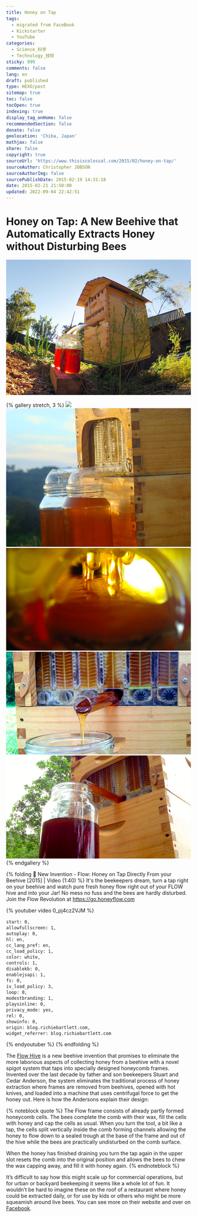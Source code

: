 ```yaml
---
title: Honey on Tap
tags:
  - migrated from FaceBook
  - Kickstarter
  - YouTube
categories:
  - Science_科学
  - Technology_技術
sticky: 999
comments: false
lang: en
draft: published
type: HEXO/post
sitemap: true
toc: false
tocOpen: true
indexing: true
display_tag_onHome: false
recommendedSection: false
donate: false
geolocation: 'Chiba, Japan'
mathjax: false
share: false
copyright: true
sourceUrl: 'https://www.thisiscolossal.com/2015/02/honey-on-tap/'
sourceAuthor: Christopher JOBSON
sourceAuthorImg: false
sourcePublishDate: 2015-02-19 14:31:18
date: 2015-02-21 21:50:00
updated: 2022-09-04 22:42:51
---
```

# Honey on Tap: A New Beehive that Automatically Extracts Honey without Disturbing Bees
![](./Honey-on-Tap/honey-1.jpg)

{% gallery stretch, 3 %}
![](./Honey-on-Tap/bees-1.gif)
![](./Honey-on-Tap/honey-2.jpg)
![](./Honey-on-Tap/honey-3.jpg)
![](./Honey-on-Tap/honey-4.jpg)
![](./Honey-on-Tap/honey-5.jpg)
{% endgallery %}


{% folding 🎥 New Invention - Flow: Honey on Tap Directly From your Beehive [2015] | Video (1:40) %}
It's the beekeepers dream, turn a tap right on your beehive and watch pure fresh honey flow right out of your FLOW hive and into your Jar! No mess no fuss and the bees are hardly disturbed.
Join the Flow Revolution at https://go.honeyflow.com​ 

{% youtuber video 0_pj4cz2VJM %}

    start: 0,
    allowfullscreen: 1,
    autoplay: 0,
    hl: en,
    cc_lang_pref: en,
    cc_load_policy: 1,
    color: white,
    controls: 1,
    disablekb: 0,
    enablejsapi: 1,
    fs: 0,
    iv_load_policy: 3,
    loop: 0,
    modestbranding: 1,
    playsinline: 0,
    privacy_mode: yes,
    rel: 0,
    showinfo: 0,
    origin: blog.richiebartlett.com,
    widget_referrer: blog.richiebartlett.com
{% endyoutuber %}
{% endfolding %}

The [Flow Hive](http://www.honeyflow.com) is a new beehive invention that promises to eliminate the more laborious aspects of collecting honey from a beehive with a novel spigot system that taps into specially designed honeycomb frames. Invented over the last decade by father and son beekeepers Stuart and Cedar Anderson, the system eliminates the traditional process of honey extraction where frames are removed from beehives, opened with hot knives, and loaded into a machine that uses centrifugal force to get the honey out. Here is how the Andersons explain their design:

{% noteblock quote %}
The Flow frame consists of already partly formed honeycomb cells. The bees complete the comb with their wax, fill the cells with honey and cap the cells as usual. When you turn the tool, a bit like a tap, the cells split vertically inside the comb forming channels allowing the honey to flow down to a sealed trough at the base of the frame and out of the hive while the bees are practically undisturbed on the comb surface.

When the honey has finished draining you turn the tap again in the upper slot resets the comb into the original position and allows the bees to chew the wax capping away, and fill it with honey again.
{% endnoteblock %}

It’s difficult to say how this might scale up for commercial operations, but for urban or backyard beekeeping it seems like a whole lot of fun. It wouldn’t be hard to imagine these on the roof of a restaurant where honey could be extracted daily, or for use by kids or others who might be more squeamish around live bees. You can see more on their website and over on [Facebook](https://www.facebook.com/flowhive).